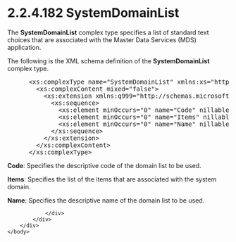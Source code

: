 <html dir="LTR" xmlns:mshelp="http://msdn.microsoft.com/mshelp" xmlns:ddue="http://ddue.schemas.microsoft.com/authoring/2003/5" xmlns:xlink="http://www.w3.org/1999/xlink" xmlns:tool="http://www.microsoft.com/tooltip">
    <head>
        <meta http-equiv="Content-Type" content="text/html; CHARSET=utf-8"></meta>
        <meta name="save" content="history"></meta>
        <title>2.2.4.182 SystemDomainList</title>
        <xml>
            <mshelp:toctitle title="2.2.4.182 SystemDomainList"></mshelp:toctitle>
            <mshelp:rltitle title="[MS-SSMDSWS-15]: SystemDomainList"></mshelp:rltitle>
            <mshelp:keyword index="A" term="d6cabac8-aa10-46f0-8096-83da2b6f1c6a"></mshelp:keyword>
            <mshelp:attr name="DCSext.ContentType" value="open specification"></mshelp:attr>
            <mshelp:attr name="AssetID" value="d6cabac8-aa10-46f0-8096-83da2b6f1c6a"></mshelp:attr>
            <mshelp:attr name="TopicType" value="kbRef"></mshelp:attr>
            <mshelp:attr name="DCSext.Title" value="[MS-SSMDSWS-15]: SystemDomainList" />
        </xml>
    </head>
    <body>
        <div id="header">
            <h1 class="heading">2.2.4.182 SystemDomainList</h1>
        </div>
        <div id="mainSection">
            <div id="mainBody">
                <div id="allHistory" class="saveHistory"></div>
                <div id="sectionSection0" class="section" name="collapseableSection">
                    

<p>The <b>SystemDomainList</b> complex type specifies a list of
standard text choices that are associated with the Master Data Services (MDS)
application.</p>

<p>The following is the XML schema definition of the <b>SystemDomainList</b>
complex type.</p>

<dl>
<dd>
<div><pre> &lt;xs:complexType name=&quot;SystemDomainList&quot; xmlns:xs=&quot;http://www.w3.org/2001/XMLSchema&quot;&gt;
   &lt;xs:complexContent mixed=&quot;false&quot;&gt;
     &lt;xs:extension xmlns:q999=&quot;http://schemas.microsoft.com/sqlserver/masterdataservices/2009/09&quot; base=&quot;q999:DataContractBase&quot;&gt;
       &lt;xs:sequence&gt;
         &lt;xs:element minOccurs=&quot;0&quot; name=&quot;Code&quot; nillable=&quot;true&quot; type=&quot;xs:string&quot; /&gt;
         &lt;xs:element minOccurs=&quot;0&quot; name=&quot;Items&quot; nillable=&quot;true&quot; type=&quot;q999:ArrayOfSystemDomainListItem&quot; /&gt;
         &lt;xs:element minOccurs=&quot;0&quot; name=&quot;Name&quot; nillable=&quot;true&quot; type=&quot;xs:string&quot; /&gt;
       &lt;/xs:sequence&gt;
     &lt;/xs:extension&gt;
   &lt;/xs:complexContent&gt;
 &lt;/xs:complexType&gt;
</pre></div>
</dd></dl>

<p><b>Code</b>: Specifies the descriptive code of the
domain list to be used.</p>

<p><b>Items</b>: Specifies the list of the items that
are associated with the system domain.</p>

<p><b>Name</b>: Specifies the descriptive name of the
domain list to be used.</p>


                </div>
            </div>
        </div>
    </body>
</html>